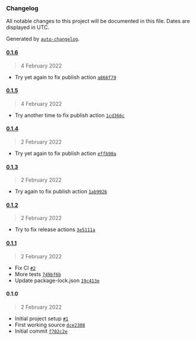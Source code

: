 ### Changelog

All notable changes to this project will be documented in this file. Dates are displayed in UTC.

Generated by [`auto-changelog`](https://github.com/CookPete/auto-changelog).

#### [0.1.6](https://github.com/plumdog/download-executable/compare/0.1.5...0.1.6)

> 4 February 2022

- Try yet again to fix publish action [`a866f79`](https://github.com/plumdog/download-executable/commit/a866f79cc52bbc02d076066675c971db5cc831b1)

#### [0.1.5](https://github.com/plumdog/download-executable/compare/0.1.4...0.1.5)

> 4 February 2022

- Try another time to fix publish action [`1cd366c`](https://github.com/plumdog/download-executable/commit/1cd366c041d6c9c8aacfef690652ebb64f94a5a6)

#### [0.1.4](https://github.com/plumdog/download-executable/compare/0.1.3...0.1.4)

> 2 February 2022

- Try yet again to fix publish action [`effb98a`](https://github.com/plumdog/download-executable/commit/effb98adad68befb040e1e55c6e9f4ffd6f4dfc6)

#### [0.1.3](https://github.com/plumdog/download-executable/compare/0.1.2...0.1.3)

> 2 February 2022

- Try again to fix publish action [`1ab9926`](https://github.com/plumdog/download-executable/commit/1ab9926eec862355bf51f1c71144b2146b60ea1c)

#### [0.1.2](https://github.com/plumdog/download-executable/compare/0.1.1...0.1.2)

> 2 February 2022

- Try to fix release actions [`3e5111a`](https://github.com/plumdog/download-executable/commit/3e5111abc650f9967daf4b24decdeb672a7e0a76)

#### [0.1.1](https://github.com/plumdog/download-executable/compare/0.1.0...0.1.1)

> 2 February 2022

- Fix CI [`#2`](https://github.com/plumdog/download-executable/pull/2)
- More tests [`749bf6b`](https://github.com/plumdog/download-executable/commit/749bf6bdbeea8f818f57709717224cd965ab407b)
- Update package-lock.json [`19c413e`](https://github.com/plumdog/download-executable/commit/19c413e8112b6e8654e93a403d1f3db5e96cd994)

#### 0.1.0

> 2 February 2022

- Initial project setup [`#1`](https://github.com/plumdog/download-executable/pull/1)
- First working source [`dce2308`](https://github.com/plumdog/download-executable/commit/dce23088481fbff1a0e6319d7fa887479fa1135a)
- Initial commit [`f702c2e`](https://github.com/plumdog/download-executable/commit/f702c2e22e58ef8a10a3a5dea5bd9254acfc4d11)
